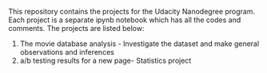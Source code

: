 This repository contains the projects for the Udacity Nanodegree program. Each project is a separate ipynb notebook which has all the codes
and comments.
The projects are listed below:
1) The movie database analysis - Investigate the dataset and make general observations and inferences
2) a/b testing results for a new page- Statistics project


